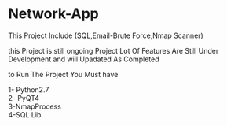 # Network-App
This Project Include (SQL,Email-Brute Force,Nmap Scanner)

this Project is still ongoing Project Lot Of Features Are Still Under Development and will Upadated As Completed

to Run The Project You Must have

1- Python2.7  
2- PyQT4  
3-NmapProcess  
4-SQL Lib 

